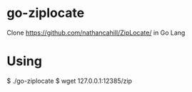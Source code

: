 go-ziplocate
============

Clone https://github.com/nathancahill/ZipLocate/ in Go Lang

# Using

$ ./go-ziplocate 
$ wget 127.0.0.1:12385/zip

